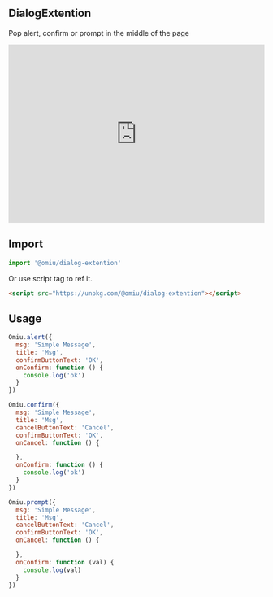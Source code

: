 ## DialogExtention

Pop alert, confirm or prompt in the middle of the page

<iframe height="351" style="width: 100%;" scrolling="no" title="OMIU DialogExtention" src="https://codepen.io/omijs/embed/GRpOBmL?height=351&theme-id=default&default-tab=html,result" frameborder="no" allowtransparency="true" allowfullscreen="true" loading="lazy">
  See the Pen <a href='https://codepen.io/omijs/pen/GRpOBmL'>OMIU Checkbox</a> by OMI
  (<a href='https://codepen.io/omijs'>@omijs</a>) on <a href='https://codepen.io'>CodePen</a>.
</iframe>

## Import

```js
import '@omiu/dialog-extention'
```

Or use script tag to ref it.


```html
<script src="https://unpkg.com/@omiu/dialog-extention"></script>
```

## Usage

```js
Omiu.alert({
  msg: 'Simple Message',
  title: 'Msg',
  confirmButtonText: 'OK',
  onConfirm: function () {
    console.log('ok')
  }
})

Omiu.confirm({
  msg: 'Simple Message',
  title: 'Msg',
  cancelButtonText: 'Cancel',
  confirmButtonText: 'OK',
  onCancel: function () {

  },
  onConfirm: function () {
    console.log('ok')
  }
})

Omiu.prompt({
  msg: 'Simple Message',
  title: 'Msg',
  cancelButtonText: 'Cancel',
  confirmButtonText: 'OK',
  onCancel: function () {

  },
  onConfirm: function (val) {
    console.log(val)
  }
})
```

